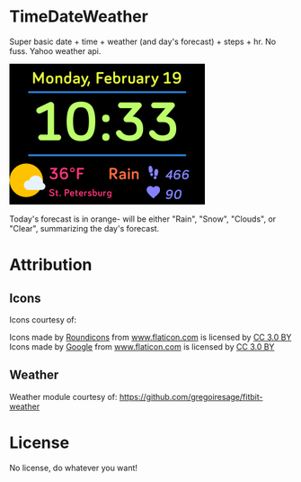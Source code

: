 # TimeDateWeather
Super basic date + time + weather (and day's forecast) + steps + hr. No fuss. Yahoo weather api.

![screencap](screencap.png)

Today's forecast is in orange- will be either "Rain", "Snow", "Clouds", or "Clear", summarizing the day's forecast.

# Attribution
## Icons
Icons courtesy of:
<div>Icons made by <a href="https://www.flaticon.com/authors/roundicons" title="Roundicons">Roundicons</a> from <a href="https://www.flaticon.com/" title="Flaticon">www.flaticon.com</a> is licensed by <a href="http://creativecommons.org/licenses/by/3.0/" title="Creative Commons BY 3.0" target="_blank">CC 3.0 BY</a></div>
<div>Icons made by <a href="https://www.flaticon.com/authors/google" title="Google">Google</a> from <a href="https://www.flaticon.com/" title="Flaticon">www.flaticon.com</a> is licensed by <a href="http://creativecommons.org/licenses/by/3.0/" title="Creative Commons BY 3.0" target="_blank">CC 3.0 BY</a></div>

## Weather
Weather module courtesy of:
https://github.com/gregoiresage/fitbit-weather

# License
No license, do whatever you want!
